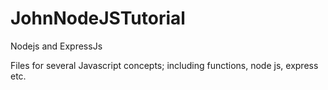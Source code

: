 # JohnNodeJSTutorial
Nodejs and ExpressJs

Files for several Javascript concepts; including functions, node js, express etc. 
